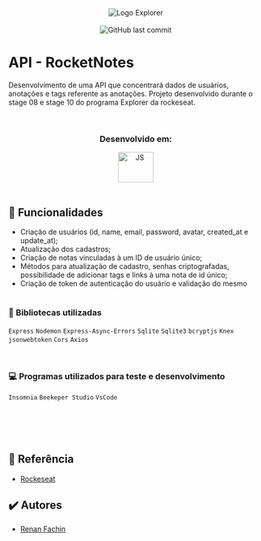 <div align="center">
  <img alt="Logo Explorer" title="Explorer" src="https://i.imgur.com/2IqqDoo.png">
</div>
<br>
<div align="center">
  <img alt="GitHub last commit" src="https://img.shields.io/github/last-commit/RenanFachin/RS_APIBackEnd?color=%23725CED&style=flat-square">
</div>


# API - RocketNotes
Desenvolvimento de uma API que concentrará dados de usuários, anotações e tags referente as anotações. Projeto desenvolvido durante o stage 08 e stage 10 do programa Explorer da rockeseat.



<br>
<h3 align="center">Desenvolvido em: </h3>
<div align="center">
<img align="center" alt="JS" height="60" width="70" src="https://cdn.worldvectorlogo.com/logos/javascript-1.svg">
</div>
<br>

## 🎯 Funcionalidades

- Criação de usuários (id, name, email, password, avatar, created_at e update_at);
- Atualização dos cadastros;
- Criação de notas vinculadas à um ID de usuário único;
- Métodos para atualização de cadastro, senhas criptografadas, possibilidade de adicionar tags e links à uma nota de id único;
- Criação de token de autenticação do usuário e validação do mesmo


#
### 📘 Bibliotecas utilizadas
  `Express`
  `Nodemon`
  `Express-Async-Errors`
  `Sqlite`
  `Sqlite3`
  `bcryptjs`
  `Knex`
  `jsonwebtoken`
  `Cors`
  `Axios`

<br>

### 💻 Programas utilizados para teste e desenvolvimento
  `Insomnia`
  `Beekeper Studio`
  `VsCode`
#
<br>
<br>

## 📄 Referência

 - [Rockeseat](https://www.rocketseat.com.br/)


## ✔️ Autores

- [Renan Fachin](https://github.com/RenanFachin/)
